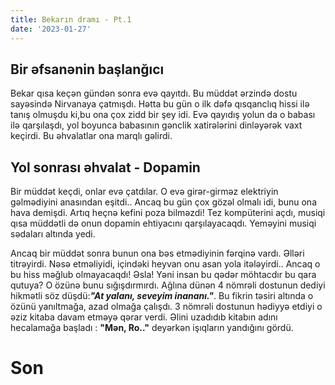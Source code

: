 ```yaml
---
title: Bekarın dramı - Pt.1
date: '2023-01-27'
---
```


## Bir əfsanənin başlanğıcı

Bekar qısa keçən gündən sonra evə qayıtdı. Bu müddət ərzində dostu sayəsində Nirvanaya çatmışdı. Hətta bu gün o ilk dəfə qısqanclıq hissi ilə tanış olmuşdu ki,bu ona çox zidd bir şey idi. Evə qayıdış yolun da o babası ilə qarşılaşdı, yol boyunca babasının gənclik xatirələrini dinləyərək vaxt keçirdi. Bu əhvalatlar ona marqlı gəlirdi.

## Yol sonrası əhvalat - Dopamin

Bir müddət keçdi, onlar evə çatdılar. O evə girər-girməz elektriyin gəlmədiyini anasından eşitdi.. Ancaq bu gün çox gözəl olmalı idi, bunu ona hava demişdi. Artıq heçnə kefini poza bilməzdi! Tez kompüterini açdı, musiqi qısa müddətli də onun dopamin ehtiyacını qarşılayacaqdı. Yeməyini musiqi sədaları altında yedi.

Ancaq bir müddət sonra bunun ona bəs etmədiyinin fərqinə vardı. Əlləri titrəyirdi. Nəsə etməliyidi, içindəki heyvan onu asan yola itələyirdi.. Ancaq o bu hiss məğlub olmayacaqdı! Əsla! Yəni insan bu qədər möhtacdır bu qara qutuya? O özünə bunu sığışdırmırdı. Ağlına dünən 4 nömrəli dostunun dediyi hikmətli söz düşdü:**_"At yalanı, seveyim inananı."_**. Bu fikrin təsiri altında o özünü yanıltmağa, azad olmağa çalışdı. 3 nömrəli dostunun hədiyyə etdiyi o əziz kitaba davam etməyə qərar verdi. Əlini uzadıdıb kitabın adını hecalamağa başladı : **"Mən, Ro.."** deyərkən işıqların yandığını gördü.

# Son
